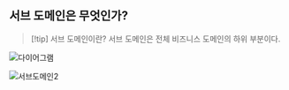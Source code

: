 ## 서브 도메인은 무엇인가?
>[!tip] 서브 도메인이란?
>서브 도메인은 전체 비즈니스 도메인의 하위 부분이다.

![다이어그램](서브도메인예시.png)


![서브도메인2](서브도메인2.png)

